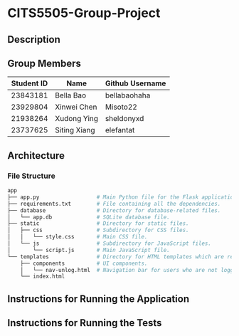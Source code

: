 # CITS5505-Group-Project

## Description



## Group Members

| Student ID | Name         | Github Username |
| ---------- | ------------ | --------------- |
| 23843181   | Bella Bao    | bellabaohaha    |
| 23929804   | Xinwei Chen  | Misoto22        |
| 21938264   | Xudong Ying  | sheldonyxd      |
| 23737625   | Siting Xiang | elefantat       |

## Architecture

### File Structure

```bash
app
├── app.py                  # Main Python file for the Flask application.
├── requirements.txt        # File containing all the dependencies.
├── database                # Directory for database-related files.
│   └── app.db              # SQLite database file.
├── static                  # Directory for static files.
│   ├── css                 # Subdirectory for CSS files.
│   │   └── style.css       # Main CSS file.
│   └── js                  # Subdirectory for JavaScript files.
│       └── script.js       # Main JavaScript file.
└── templates               # Directory for HTML templates which are rendered by Flask.
    ├── components          # UI components.
    │   └── nav-unlog.html  # Navigation bar for users who are not logged in.
    └── index.html          
```

## Instructions for Running the Application



## Instructions for Running the Tests

